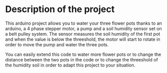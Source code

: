 # Description of the project #

This arduino project allows you to water your three flower pots thanks to an arduino, a 4 phase stepper motor, a pump and a soil humidity sensor set on a belt pulley system.
The sensor measures the soil humidity of the first pot and when the value is below the threeshold, the motor will start to rotate in order to move the pump and water the three pots.

You can easily extend this code to water more flower pots or to change the distance between the two pots in the code or to change the threeshold of the humidity soil in order to adapt this project to your situation.
